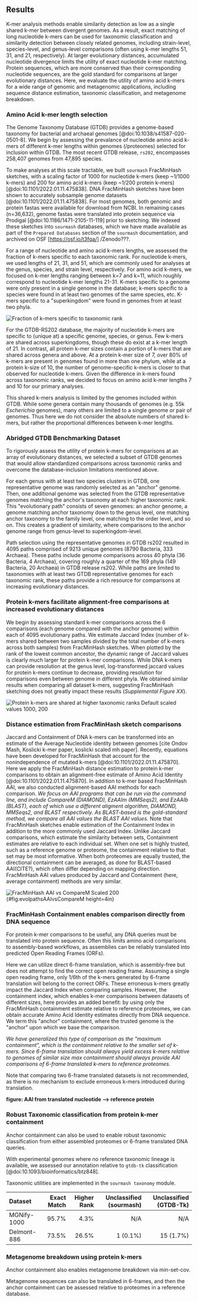 ## Results


K-mer analysis methods enable similarity detection as low as a single shared k-mer between divergent genomes.
As a result, exact matching of long nucleotide k-mers can be used for taxonomic classification and similarity detection between closely related genomes, including strain-level, species-level, and genus-level comparisons (often using k-mer lengths 51, 31, and 21, respectively).
At larger evolutionary distances, accumulated nucleotide divergence limits the utility of exact nucleotide k-mer matching.
Protein sequences, which are more conserved than their corresponding nucleotide sequences, are the gold standard for comparisons at larger evolutionary distances.
Here, we evaluate the utility of amino acid k-mers for a wide range of genomic and metagenomic applications, including sequence distance estimation, taxonomic classification, and metagenome breakdown.

### Amino Acid k-mer length selection 

The Genome Taxonomy Database (GTDB) provides a genome-based taxonomy for bacterial and archaeal genomes [@doi:10.1038/s41587-020-0501-8]. 
We begin by assessing the prevalance of nucleotide amino acid k-mers of different k-mer lengths within genomes (/proteomes) selected for inclusion within GTDB.
The most recent GTDB release, `rs202`, encompasses 258,407 genomes from 47,895 species.

To make analyses at this scale tractable, we built `sourmash` FracMinHash sketches, with a scaling factor of 1000 for nucleotide k-mers (keep ~1/1000 k-mers) and 200 for amino acid k-mers (keep ~1/200 protein k-mers) [@doi:10.1101/2022.01.11.475838].
DNA FracMinHash sketches have been shown to accurately subsample genome datasets [@doi:10.1101/2022.01.11.475838].
For most genomes, both genomic and protein fastas were available for download from NCBI.
In remaining cases (n=36,632), genome fastas were translated into protein sequence via Prodigal [@doi:10.1186/1471-2105-11-119] prior to sketching.
We indexed these sketches into `sourmash` databases, which we have made available as part of the `Prepared Databases` section of the `sourmash` documentation, and archived on OSF [https://osf.io/t3fqa/] /Zenodo???.


For a range of nucleotide and amino acid k-mers lengths, we assessed the fraction of k-mers specific to each taxonomic rank.
For nucleotide k-mers, we used lengths of 21, 31, and 51, which are commonly used for analyses at the genus, species, and strain level, respectively. For amino acid k-mers, we focused on k-mer lengths ranging between k=7 and k=11, which roughly correspond to nucleotide k-mer lengths 21-31.
K-mers specific to a genome were only present in a single genome in the database; k-mers specific to a species were found in at least two genomes of the same species, etc. K-mers specific to a "superkingdom" were found in genomes from at least two phyla. 

![**Fraction of k-mers specific to taxonomic rank**](images/gtdb-rs202.lca_f_aggregated_kmers.png)

For the GTDB-RS202 database, the majority of nucleotide k-mers are specific to (unique at) a specific genome, species, or genus. Few k-mers are shared across superkingdoms, though these do exist at a k-mer length of 21.
In contrast, all protein k-mer sizes contain a portion of k-mers that are shared across genera and above.
At a protein k-mer size of 7, over 80% of k-mers are present in genomes found in more than one phylum, while at a protein k-size of 10, the number of genome-specific k-mers is closer to that observed for nucleotide k-mers.
Given the difference in k-mers found across taxonomic ranks, we decided to focus on amino acid k-mer lengths 7 and 10 for our primary analyses.

This shared k-mers analysis is limited by the genomes included within GTDB. While some genera contain many thousands of genomes (e.g. 55k _Escherichia_ genomes), many others are limited to a single genome or pair of genomes. Thus here we do not consider the absolute numbers of shared k-mers, but rather the proportional differences between k-mer lengths.

<!---
NOTE: worth looking at k=17 /51???.
Also, go look at what ksizes are used in Mash Screen paper!!!
k=7 used by that db lookup paper (find)
--->

### Abridged GTDB Benchmarking Dataset

To rigorously assess the utility of protein k-mers for comparisons at an array of evolutionary distances, we selected a subset of GTDB genomes that would allow standardized comparisons across taxonomic ranks and overcome the database-inclusion limitations mentioned above.

For each genus with at least two species clusters in GTDB, one representative genome was randomly selected as an "anchor" genome.
Then, one additional genome was selected from the GTDB representative genomes matching the anchor's taxonomy at each higher taxonomic rank.
This "evolutionary path" consists of seven genomes: an anchor genome, a genome matching anchor taxonomy down to the genus level, one matching anchor taxonomy to the family level, one matching to the order level, and so on.
This creates a gradient of similarity, where comparisons to the anchor genome range from genus-level to superkingdom-level.

Path selection using the representative genomes in GTDB rs202 resulted in 4095 paths comprised of 9213 unique genomes (8790 Bacteria, 333 Archaea).
These paths include genome comparisons across 40 phyla (36 Bacteria, 4 Archaea), covering roughly a quarter of the 169 phyla (149 Bacteria, 20 Archaea) in GTDB release rs202.
While paths are limited to taxonomies with at least two GTDB representative genomes for each taxonomic rank, these paths provide a rich resource for comparisons at increasing evolutionary distances.


### Protein k-mers facilitate alignment-free comparisons at increased evolutionary distances

We begin by assessing standard k-mer comparisons across the 6 comparisons (each genome compared with the anchor genome) within each of 4095 evolutionary paths.
We estimate Jaccard Index (number of k-mers shared between two samples divided by the total number of k-mers across both samples) from FracMinHash sketches.
When plotted by the rank of the lowest common ancestor, the dynamic range of Jaccard values is clearly much larger for protein k-mer comparisons. 
While DNA k-mers can provide resolution at the genus level, log-transformed jaccard values for protein k-mers continue to decrease, providing resolution for comparisons even between genome in different phyla. We obtained similar results when comparing all dataset k-mers, suggesting FracMinHash sketching does not greatly impact these results (_Supplemental Figure XX_).

![**Protein k-mers are shared at higher taxonomic ranks** Default scaled values 1000, 200](images/gtdb-rs202.evolpaths.alphacompare.jaccard.logscale.boxenplot.png)


### Distance estimation from FracMinHash sketch comparisons

Jaccard and Containment of DNA k-mers can be transformed into an estimate of the Average Nucleotide identity between genomes [cite Ondov Mash, Koslicki k-mer paper, koslicki scaled mh paper]. Recently, equations have been developed for FracMinHash that account for the nonindependence of mutated k-mers [@doi:10.1101/2022.01.11.475870]. Here we apply the FracMinHash distance estimation to protein k-mer comparisons to obtain an alignment-free estimate of Amino Acid Identity [@doi:10.1101/2022.01.11.475870]. In addition to k-mer based FracMinHash AAI, we also conducted alignment-based AAI methods for each comparison.
_We focus on AAI programs that can be run via the command line, and include  CompareM (DIAMOND), EzAAIm (MMSeqs2), and EzAAIb (BLAST), each of which use a different aligment algorithm, DIAMOND, MMSeqs2, and BLAST respectively. As BLAST-based is the gold-standard method, we compare all AAI values the BLAST AAI values._ Note that FracMinHash sketches enable estimation of the Containment Index in addition to the more commonly used Jaccard Index. Unlike Jaccard comparisons, which estimate the similarity between sets, Containment estimates are relative to each individual set. When one set is highly trusted, such as a reference genome or proteome, the containment relative to that set may be most informative. When both proteomes are equally trusted, the directional containment can be averaged, as done for BLAST-based AAI(CITE?), which often differ depending on mapping direction. FracMinHash AAI values produced by Jaccard and Containment (here, average containment) methods are very similar.

![**FracMinHash AAI vs CompareM** Scaled 200](images/gtdb-rs202.evolpaths.AAIcompare-compareM.scaled200.k7.jac.png){#fig:evolpathsAAIvsCompareM height=4in}

<!---
To do: 
- finish ezAAI 1. mmseqs2 (running); 2. blast if possible!
- plot vs blast AAI (replace CompareM plot)
- better colors now that mc is gone
--->

### FracMinHash **Containment** enables comparison directly from DNA sequence

For protein k-mer comparisons to be useful, any DNA queries must be translated into protein sequence. Often this limits amino acid comparisons to assembly-based workflows, as assemblies can be reliably translated into predicted Open Reading Frames (ORFs).

Here we can utilize direct 6-frame translation, which is assembly-free but does not attempt to find the correct open reading frame.
Assuming a single open reading frame, only 1/6th of the k-mers generated by 6-frame translation will belong to the correct ORFs.
These erroneous k-mers greatly impact the Jaccard Index when comparing samples.
However, the containment index, which enables k-mer comparisons between datasets of different sizes, here provides an added benefit: by using only the FracMinHash containment estimate relative to reference proteomes, we can obtain accurate Amino Acid Identity estimates directly from DNA sequence. We term this "anchor" containment, where the trusted genome is the "anchor" upon which we base the comparison.

_We have generalized this type of comparison as the "maximum containment", which is the containment relative to the smaller set of k-mers. Since 6-frame translation should always yield excess k-mers relative to genomes of similar size max containment should always provide AAI comparisons of 6-frame translated k-mers to reference proteomes._

Note that comparing two 6-frame translated datasets is not recommended, as there is no mechanism to exclude erroneous k-mers introduced during translation.

**figure: AAI from translated nucleotide --> reference protein**

<!---
to do, evolpaths:
  - comparison_genome vs anchor_proteome
  - sketch translate comparison genome
  - compare to anchor prot sketch
--->

### Robust Taxonomic classification from protein k-mer containment

Anchor containment can also be used to enable robust taxonomic classification from either assembled proteomes or 6-frame translated DNA queries. 

With experimental genomes where no reference taxonomic lineage is available, we assessed our annotation relative to `gtdb-tk` classification [@doi:10.1093/bioinformatics/btz848].

Taxonomic utilities are implemented in the `sourmash taxonomy` module.

| Dataset  | Exact Match | Higher Rank| Unclassified (sourmash) | Unclassified (GTDB-Tk) |
|:-----------|------:|-------:|----------:|----------:|
| MGNify-1000| 95.7% | 4.3%   | N/A  | N/A |
| Delmont-886    | 73.5% | 26.5%  | 1 (0.1%) | 15 (1.7%) |


<!---
THIS USES BOTH THE 6-FRAME translation and sourmash tax!!! containment important, etc. I think this is the way to go.
to do:
- finish gather for MGNify, Delmont sets
- comparisons, k7, k10 vs gtdb-classify
- gtdb-all vs gtdb-reps
--->

### Metagenome breakdown using protein k-mers

Anchor containment also enables metagenome breakdown via min-set-cov.

Metagenome sequences can also be translated in 6-frames, and then the anchor containment can be assessed relative to proteomes in a reference database.

<!---
to do:
  - [x] genome-grist gather paper metagenomes 
    - nucl space
    - prot space
    - compare recovery w/protein space
  - time comparison, gtdb-reps vs gtdb-all vs nucl genbank?
  - add more evolutionary distant metagenome?
  - compare the % of genome recovered with DNA, protein at diff ksizes.
  - DNA mapping vs prot k-mers
  - prot mapping vs prot k-mers
--->


<!--compare heatmap w/ max containment for subset of gtdb data?-->
<!---
For , e.g. Pseudomonas, XX% of k-mers are 	shared within the chosen/published genomes within species. For all published genomes within the genus, a median of xx% of k-mers are shared between genomes of one species and genomes of the a different species in the same genus.

== median or mean containment at rank?
containent = % of a genome's k-mers that are shared
-- do using ALL of gtdb, BUT, start with just a single set of genomes.. e.g. Pseudomonas? == similar to "shared k-mers" paper [@doi:10.24072/pci.genomics.100001]

![**Protein k-mer containment facilitates genus-level comparisons**
10k pseudomonas genome sequences, median containment at each alphabet](images/pseudomonas_jaccard_vs_containment_prot10.png){#fig:evolpathsContain}
--->


<!---
** gtdb evolpaths (all k-mers)**
As the number of genomes per taxon varies widely across GTDB, comparisons across the entire GTDB database may be impacted by the particular genomes included in the database.
To minimize any database biases, we developed a randomized subset of the GTDB database to assess the utility of protein k-mers across a wide range of evolutionary distances.

[GTDB] This database provides a wide array of genomes for assessing the utility of protein k-mers for bacterial and archaeal similarity estimation and taxonomic classification.
--->


<!---
### Lost Bits


Long dna k-mers ~~ short protein k-mers

while shorter dna k-mers might be shared across more sequence, you increase the risk for result in"shared, non-homologous k-mers" (k-mer homoplasy). A protein k-mer of length `10` coverse 30 base pairs in of nucleotide sequence 
Long nucleotide k-mers have already been shown to be useful for comparing genomes within the same genus or species.
For all DNA k-mer sizes, the majority of k-mers are present in only a single species, with only a few k-mers shared across genera.
Only at a dna k-mer size of 21 are a significant fraction of k-mers present in genomes shared across different families or even phyla.

![**K-mer Based Sequence Identity by Lowest Common Taxon**
GTDB Evolpaths dataset](images/anchor-mcANI-AAI.boxen.protnucl.png){#fig:evolpathsANIAAI}

<!---
**For Evolpaths: WHY no multi-species representatives?**
![**More protein k-mers are shared at genus level** CAPTION](images/pseudomonas_jaccard_vs_containment_prot10.png)

![**Protein k-mers are shared at higher taxonomic ranks** CAPTION](images/anchor-containment.nucl-prot.png)

![**Scaled MinHash AAI vs CompareM**
GTDB Evolpaths dataset](images/gtdb95-evolpaths.AAI-concordance.png){#fig:evolpathsAAIvsCompareM height=2in}
--->
